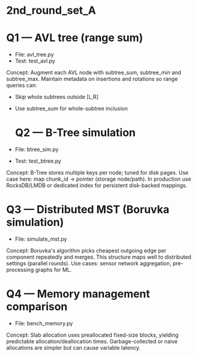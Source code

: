 # 2nd_round_set_A
# Q1 — AVL tree (range sum)

- File: avl_tree.py
- Test: test_avl.py

Concept:
Augment each AVL node with subtree_sum, subtree_min and subtree_max.
Maintain metadata on insertions and rotations so range queries can:
- Skip whole subtrees outside [L,R]
- Use subtree_sum for whole-subtree inclusion
  # Q2 — B-Tree simulation

- File: btree_sim.py
- Test: test_btree.py

Concept:
B-Tree stores multiple keys per node; tuned for disk pages.
Use case here: map chunk_id -> pointer (storage node/path).
In production use RocksDB/LMDB or dedicated index for persistent disk-backed mappings.

# Q3 — Distributed MST (Boruvka simulation)

- File: simulate_mst.py

Concept:
Boruvka's algorithm picks cheapest outgoing edge per component repeatedly and merges.
This structure maps well to distributed settings (parallel rounds).
Use cases: sensor network aggregation, pre-processing graphs for ML.

# Q4 — Memory management comparison

- File: bench_memory.py

Concept:
Slab allocation uses preallocated fixed-size blocks, yielding predictable allocation/deallocation times.
Garbage-collected or naive allocations are simpler but can cause variable latency.








